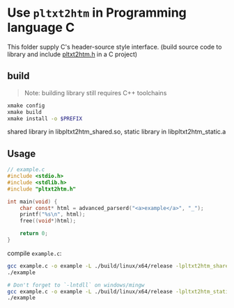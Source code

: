 # Use `pltxt2htm` in Programming language C

This folder supply C's header-source style interface. (build source code to library and include [pltxt2htm.h](./pltxt2htm.h) in a C project)

## build

> Note: building library still requires C++ toolchains

```sh
xmake config
xmake build
xmake install -o $PREFIX
```

shared library in libpltxt2htm_shared.so, static library in libpltxt2htm_static.a

## Usage
```c
// example.c
#include <stdio.h>
#include <stdlib.h>
#include "pltxt2htm.h"

int main(void) {
    char const* html = advanced_parserd("<a>example</a>", "_");
    printf("%s\n", html);
    free((void*)html);

    return 0;
}
```

compile `example.c`:
```sh
gcc example.c -o example -L ./build/linux/x64/release -lpltxt2htm_shared
./example
```

```sh
# Don't forget to `-lntdll` on windows/mingw
gcc example.c -o example -L ./build/linux/x64/release -lpltxt2htm_static
./example
```
